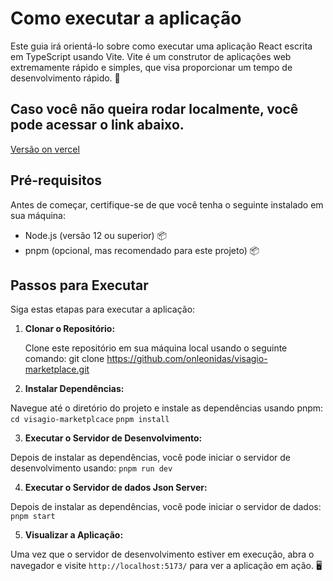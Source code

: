 # Como executar a aplicação

Este guia irá orientá-lo sobre como executar uma aplicação React escrita em TypeScript usando Vite. Vite é um construtor de aplicações web extremamente rápido e simples, que visa proporcionar um tempo de desenvolvimento rápido. 🚀

## Caso você não queira rodar localmente, você pode acessar o link abaixo.
[Versão on vercel]()

## Pré-requisitos

Antes de começar, certifique-se de que você tenha o seguinte instalado em sua máquina:

- Node.js (versão 12 ou superior) 📦
- pnpm (opcional, mas recomendado para este projeto) 📦

## Passos para Executar

Siga estas etapas para executar a aplicação:

1. **Clonar o Repositório:**

   Clone este repositório em sua máquina local usando o seguinte comando: git clone https://github.com/onleonidas/visagio-marketplace.git

2. **Instalar Dependências:**

Navegue até o diretório do projeto e instale as dependências usando pnpm:
`cd visagio-marketplcace`
`pnpm install`


3. **Executar o Servidor de Desenvolvimento:**

Depois de instalar as dependências, você pode iniciar o servidor de desenvolvimento usando: `pnpm run dev`

4. **Executar o Servidor de dados Json Server:**

Depois de instalar as dependências, você pode iniciar o servidor de dados: `pnpm start`


5. **Visualizar a Aplicação:**

Uma vez que o servidor de desenvolvimento estiver em execução, abra o navegador e visite `http://localhost:5173/` para ver a aplicação em ação. 🖥️
